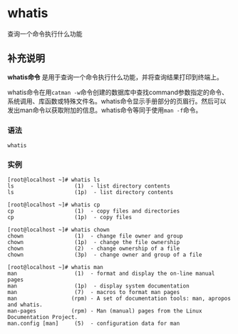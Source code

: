 whatis
===

查询一个命令执行什么功能

## 补充说明

**whatis命令** 是用于查询一个命令执行什么功能，并将查询结果打印到终端上。

whatis命令在用`catman -w`命令创建的数据库中查找command参数指定的命令、系统调用、库函数或特殊文件名。whatis命令显示手册部分的页眉行。然后可以发出man命令以获取附加的信息。whatis命令等同于使用`man -f`命令。

### 语法  

```
whatis
```

### 实例  

```
[root@localhost ~]# whatis ls
ls                   (1)  - list directory contents
ls                   (1p)  - list directory contents

[root@localhost ~]# whatis cp
cp                   (1)  - copy files and directories
cp                   (1p)  - copy files

[root@localhost ~]# whatis chown
chown                (1)  - change file owner and group
chown                (1p)  - change the file ownership
chown                (2)  - change ownership of a file
chown                (3p)  - change owner and group of a file

[root@localhost ~]# whatis man
man                  (1)  - format and display the on-line manual pages
man                  (1p)  - display system documentation
man                  (7)  - macros to format man pages
man                 (rpm) - A set of documentation tools: man, apropos and whatis.
man-pages           (rpm) - Man (manual) pages from the Linux Documentation Project.
man.config [man]     (5)  - configuration data for man
```


